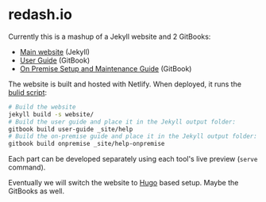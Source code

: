 # redash.io

Currently this is a mashup of a Jekyll website and 2 GitBooks:

- [Main website](https://github.com/getredash/website/tree/master/website) (Jekyll)
- [User Guide](https://github.com/getredash/website/tree/master/user-guide) (GitBook)
- [On Premise Setup and Maintenance Guide](https://github.com/getredash/website/tree/master/onpremise) (GitBook)

The website is built and hosted with Netlify. When deployed, it runs the [bulid script](https://github.com/getredash/website/blob/master/bin/build):

```bash
# Build the website
jekyll build -s website/ 
# Build the user guide and place it in the Jekyll output folder:
gitbook build user-guide _site/help
# Build the on-premise guide and place it in the Jekyll output folder:
gitbook build onpremise _site/help-onpremise
```

Each part can be developed separately using each tool's live preview (`serve` command).

Eventually we will switch the website to [Hugo](https://gohugo.io) based setup. Maybe the GitBooks as well.
